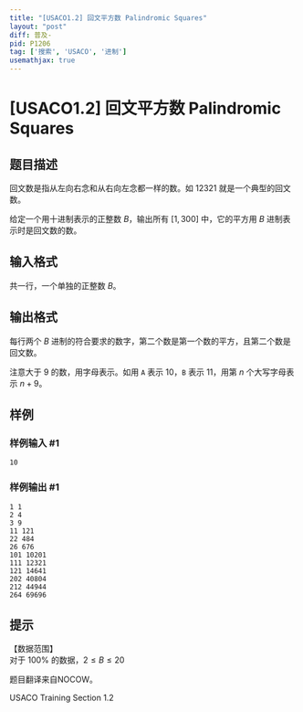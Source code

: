 ```yaml
---
title: "[USACO1.2] 回文平方数 Palindromic Squares"
layout: "post"
diff: 普及-
pid: P1206
tag: ['搜索', 'USACO', '进制']
usemathjax: true
---
```


# [USACO1.2] 回文平方数 Palindromic Squares
## 题目描述

回文数是指从左向右念和从右向左念都一样的数。如 $12321$ 就是一个典型的回文数。

给定一个用十进制表示的正整数 $B$，输出所有 $[1,300]$ 中，它的平方用 $B$ 进制表示时是回文数的数。

## 输入格式

共一行，一个单独的正整数 $B$。

## 输出格式

每行两个 $B$ 进制的符合要求的数字，第二个数是第一个数的平方，且第二个数是回文数。

注意大于 $9$ 的数，用字母表示。如用 `A` 表示 $10$，`B` 表示 $11$，用第 $n$ 个大写字母表示 $n+9$。
## 样例

### 样例输入 #1
```
10

```
### 样例输出 #1
```
1 1
2 4
3 9
11 121
22 484
26 676
101 10201
111 12321
121 14641
202 40804
212 44944
264 69696

```
## 提示

【数据范围】  
对于 $100\%$ 的数据，$2 \le B \le 20$

题目翻译来自NOCOW。

USACO Training Section 1.2

